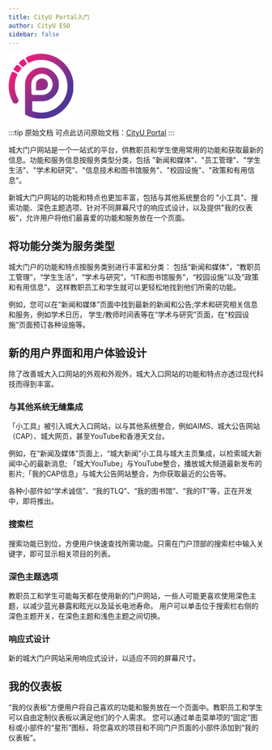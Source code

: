 ```yaml
---
title: CityU Portal入门
author: CityU ESO
sidebar: false
---
```

![CityU Portal](/CityUPortal.png)

:::tip 原始文档
可点此访问原始文档：[CityU Portal](https://www.cityu.edu.hk/esu/CityUPortal/)
:::

城大门户网站是一个一站式的平台，供教职员和学生使用常用的功能和获取最新的信息。功能和服务信息按服务类型分类，包括 "新闻和媒体"、"员工管理"、"学生生活"、"学术和研究"、"信息技术和图书馆服务"、"校园设施"、"政策和有用信息"。

新城大门户网站的功能和特点也更加丰富，包括与其他系统整合的 "小工具"、搜索功能、深色主题选项、针对不同屏幕尺寸的响应式设计，以及提供"我的仪表板"，允许用户将他们最喜爱的功能和服务放在一个页面。

## 将功能分类为服务类型

城大门户的功能和特点按服务类别进行丰富和分类： 包括“新闻和媒体”，“教职员工管理”，“学生生活”，“学术与研究”，“IT和图书馆服务”，“校园设施”以及“政策和有用信息”， 这样教职员工和学生就可以更轻松地找到他们所需的功能。

例如，您可以在“新闻和媒体”页面中找到最新的新闻和公告;学术和研究相关信息和服务，例如学术日历， 学生/教师时间表等在“学术与研究”页面，在“校园设施”页面预订各种设施等。

## 新的用户界面和用户体验设计

除了改善城大入口网站的外观和外观外，城大入口网站的功能和特点亦透过现代科技而得到丰富。

### 与其他系统无缝集成

「小工具」被引入城大入口网站，以与其他系统整合，例如AIMS、城大公告网站（CAP）、城大网页，甚至YouTube和香港天文台。

例如，在“新闻及媒体”页面上，“城大新闻”小工具与城大主页集成，以检索城大新闻中心的最新消息; 「城大YouTube」与YouTube整合，播放城大频道最新发布的影片;「我的CAP信息」与城大公告网站整合，为你获取最近的公告等。

各种小部件如“学术诚信”、“我的TLQ”、“我的图书馆”、“我的IT”等，正在开发中，即将推出。

### 搜索栏

搜索功能已到位，方便用户快速查找所需功能。只需在门户顶部的搜索栏中输入关键字，即可显示相关项目的列表。

### 深色主题选项

教职员工和学生可能每天都在使用新的门户网站，一些人可能更喜欢使用深色主题，以减少蓝光暴露和眩光以及延长电池寿命。 用户可以单击位于搜索栏右侧的深色主题开关，在深色主题和浅色主题之间切换。

### 响应式设计

新的城大门户网站采用响应式设计，以适应不同的屏幕尺寸。

## 我的仪表板

“我的仪表板”方便用户将自己喜欢的功能和服务放在一个页面中。教职员工和学生可以自由定制仪表板以满足他们的个人需求。
您可以通过单击菜单项的“固定”图标或小部件的“星形”图标，将您喜欢的项目和不同门户页面的小部件添加到“我的仪表板”。
